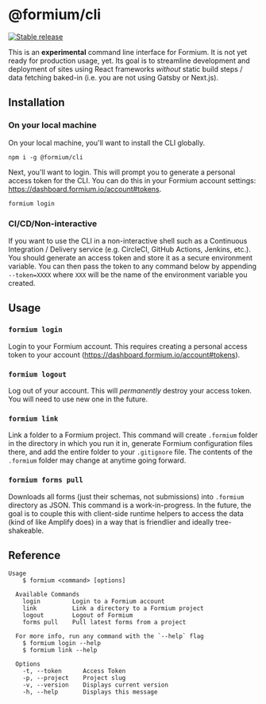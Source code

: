 # @formium/cli

[![Stable release](https://img.shields.io/npm/v/@formium/cli.svg)](https://npm.im/@formium/cli)

This is an **experimental** command line interface for Formium. It is not yet ready for production usage, yet. Its goal is to streamline development and deployment of sites using React frameworks _without_ static build steps / data fetching baked-in (i.e. you are not using Gatsby or Next.js).

## Installation

### On your local machine

On your local machine, you'll want to install the CLI globally.

```shell
npm i -g @formium/cli
```

Next, you'll want to login. This will prompt you to generate a personal access token for the CLI. You can do this in your Formium account settings: https://dashboard.formium.io/account#tokens.

```shell
formium login
```

### CI/CD/Non-interactive

If you want to use the CLI in a non-interactive shell such as a Continuous Integration / Delivery service (e.g. CircleCI, GitHub Actions, Jenkins, etc.). You should generate an access token and store it as a secure environment variable. You can then pass the token to any command below by appending `--token=XXXX` where `XXX` will be the name of the environment variable you created.

## Usage

### `formium login`

Login to your Formium account. This requires creating a personal access token to your account (https://dashboard.formium.io/account#tokens).

### `formium logout`

Log out of your account. This will _permanently_ destroy your access token. You will need to use new one in the future.

### `formium link`

Link a folder to a Formium project. This command will create `.formium` folder in the directory in which you run it in, generate Formium configuration files there, and add the entire folder to your `.gitignore` file. The contents of the `.formium` folder may change at anytime going forward.

### `formium forms pull`

Downloads all forms (just their schemas, not submissions) into `.formium` directory as JSON. This command is a work-in-progress. In the future, the goal is to couple this with client-side runtime helpers to access the data (kind of like Amplify does) in a way that is friendlier and ideally tree-shakeable.

## Reference

```shell
Usage
    $ formium <command> [options]

  Available Commands
    login         Login to a Formium account
    link          Link a directory to a Formium project
    logout        Logout of Formium
    forms pull    Pull latest forms from a project

  For more info, run any command with the `--help` flag
    $ formium login --help
    $ formium link --help

  Options
    -t, --token      Access Token
    -p, --project    Project slug
    -v, --version    Displays current version
    -h, --help       Displays this message

```
